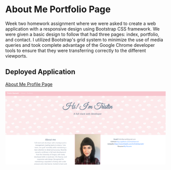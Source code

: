 # About Me Portfolio Page
Week two homework assignment where we were asked to create a web application with a responsive design using Bootstrap CSS framework. We were given a basic design to follow that had three pages: index, portfolio, and contact. I utilized Bootstrap's grid system to minimize the use of media queries and took complete advantage of the Google Chrome developer tools to ensure that they were transferring correctly to the different viewports.

## Deployed Application
[About Me Profile Page](https://tristinbarnett.github.io/about-me/)

![alt text](aboutme.png "Index page")
